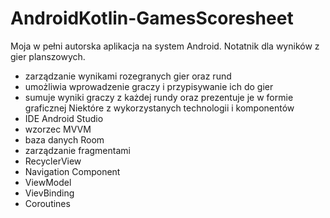 # AndroidKotlin-GamesScoresheet
Moja w pełni autorska aplikacja na system Android. Notatnik dla wyników z gier planszowych.
- zarządzanie wynikami rozegranych gier oraz rund
- umożliwia wprowadzenie graczy i przypisywanie ich do gier
- sumuje wyniki graczy z każdej rundy oraz prezentuje je w formie graficznej
Niektóre z wykorzystanych technologii i komponentów
- IDE Android Studio
- wzorzec MVVM
- baza danych Room
- zarządzanie fragmentami
- RecyclerView
- Navigation Component
- ViewModel
- VievBinding
- Coroutines
